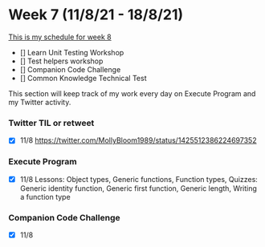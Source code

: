 # Week 7 (11/8/21 - 18/8/21)

[This is my schedule for week 8](https://learn.foundersandcoders.com/course/syllabus/pre-app-9/schedule/)

- [] Learn Unit Testing Workshop
- [] Test helpers workshop
- [] Companion Code Challenge
- [] Common Knowledge Technical Test

This section will keep track of my work every day on Execute Program and my Twitter activity.

### Twitter TIL or retweet

- [x] 11/8 https://twitter.com/MollyBloom1989/status/1425512386224697352

### Execute Program

- [x] 11/8 Lessons: Object types, Generic functions, Function types, Quizzes: Generic identity function, Generic first function, Generic length, Writing a function type

### Companion Code Challenge

- [x] 11/8
